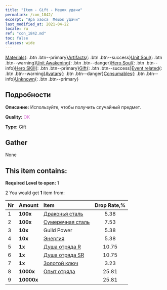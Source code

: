 ```yaml
---
title: "Item - Gift - Мешок удачи"
permalink: /con_1842/
excerpt: "Эра хаоса  Мешок удачи"
last_modified_at: 2021-04-22
locale: ru
ref: "con_1842.md"
toc: false
classes: wide
---
```

 [Materials](/ItemsRU/){: .btn .btn--primary}[Artifacts](/ItemsRU/Artifacts/){: .btn .btn--success}[Unit Soul](/ItemsRU/UnitSoul/){: .btn .btn--warning}[Unit Awakening](/ItemsRU/UnitAwakening/){: .btn .btn--danger}[Hero Soul](/ItemsRU/HeroSoul/){: .btn .btn--info}[Hero SKill](/ItemsRU/HeroSkill/){: .btn .btn--primary}[Gift](/ItemsRU/Gift/){: .btn .btn--success}[Event related](/ItemsRU/Events/){: .btn .btn--warning}[Avatars](/ItemsRU/Avatars/){: .btn .btn--danger}[Consumables](/ItemsRU/Consumables/){: .btn .btn--info}[Unknown](/ItemsRU/Unknown/){: .btn .btn--primary}

## Подробности
 **Описание:** Используйте, чтобы получить случайный предмет.

 **Quality:** <span style="color: #DA70D6">OK</span>

 **Type:** Gift

## Gather

  None

## This item contains:

 **Required Level to open:** 1

 2 You would get **1** item  from:

  | Nr | Amount |     Item    | Drop Rate,% |
  |:---|:-------|:------------|:---------:|
  | 1 |  **100x** | [Драконья сталь](/ru/Items/con_880/) | 5.38 | 
  | 2 |  **100x** | [Сумеречная сталь](/ru/Items/con_881/) | 7.53 | 
  | 3 |  **10x** | Guild Power | 5.38 | 
  | 4 |  **10x** | [Энергия](/ru/Items/con_900/) | 5.38 | 
  | 5 |  **1x** | [Душа отряда R](/ru/Items/con_533/) | 10.75 | 
  | 6 |  **1x** | [Душа отряда SR](/ru/Items/con_534/) | 10.75 | 
  | 7 |  **1x** | [Золотой ключ](/ru/Items/con_783/) | 3.23 | 
  | 8 |  **1000x** | [Опыт отряда](/ru/Items/con_902/) | 25.81 | 
  | 9 |  **10000x** | <i class="fas fa-coins"/> | 25.81 | 
